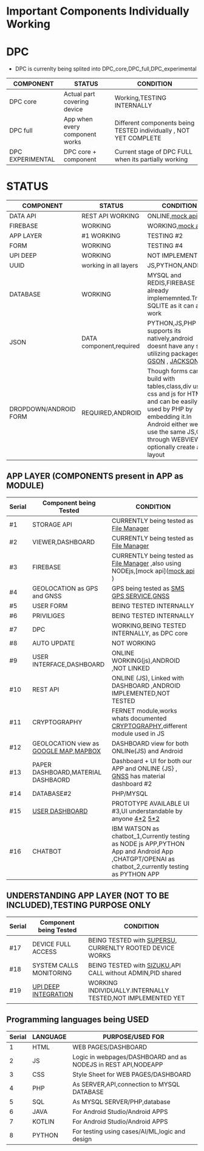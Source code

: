 # Important Components Individually Working


# DPC

- DPC is currenlty being splited into  DPC_core,DPC_full,DPC_experimental 

|    COMPONENT     |    STATUS                       |     CONDITION                                                     |
|------------------|---------------------------------|-------------------------------------------------------------------|
|  DPC core        | Actual part covering device     | Working,TESTING INTERNALLY                                        |
|  DPC full        | App when every component works  | Different components being TESTED individually , NOT YET COMPLETE |
| DPC EXPERIMENTAL | DPC core + component            |  Current stage of DPC FULL when its partially working             |


# STATUS


|    COMPONENT     |    STATUS                   |     CONDITION               |
|------------------|-----------------------------|-----------------------------|
|  DATA API        |  REST API WORKING           |           ONLINE,[mock api](https://firebase-link-nodejs.vercel.app/)            |
|  FIREBASE        |   WORKING                   |            WORKING,[mock api](https://firebase-link-nodejs.vercel.app/)           |
|   APP LAYER      |   #1 WORKING                |      TESTING #2             |
|   FORM           |   WORKING                   |      TESTING #4             |
| UPI DEEP         | WORKING                     |  NOT IMPLEMENTED            |
| UUID             | working in all layers       | JS,PYTHON,ANDROID           |
| DATABASE         |  WORKING                    | MYSQL and REDIS,FIREBASE already implememnted.Trying SQLITE as it can also work  |
| JSON             | DATA component,required     | PYTHON,JS,PHP supports its natively,android doesnt have any so utilizing packages [GSON](https://github.com/google/gson) , [JACKSON](https://www.baeldung.com/jackson) |
| DROPDOWN/ANDROID FORM|  REQUIRED,ANDROID           |Though forms can be build with tables,class,div using css and js for HTML and can be easily used by PHP by embedding it.In Android either we can use the same JS,CSS through WEBVIEW or optionally create a layout  |

## APP LAYER (COMPONENTS present in APP as MODULE)

|    Serial        | Component being Tested               |     CONDITION                                                     |  
|------------------|--------------------------------------|-------------------------------------------------------------------|
|  #1              |STORAGE API |   CURRENTLY being tested as [File Manager](https://kivtech-devel.github.io/filemanager)                          |
|  #2              |VIEWER,DASHBOARD |   CURRENTLY being tested as [File Manager](https://kivtech-devel.github.io/filemanager)                          |
|  #3              |FIREBASE |   CURRENTLY being tested as [File Manager](https://kivtech-devel.github.io/filemanager) ,also using NODEjs,[mock api]([mock api](https://firebase-link-nodejs.vercel.app/) )                         |
|  #4              | GEOLOCATION as GPS and GNSS          |  GPS being tested as [SMS GPS SERVICE](https://kivtech-devel.github.io/GPS),[GNSS](https://kivtech-devel.github.io/GNSS/gnss.apk)        |
|  #5              | USER FORM                            |   BEING TESTED INTERNALLY                                         |
|  #6              |  PRIVILIGES                          |   BEING TESTED INTERNALLY                                         |
|  #7              |   DPC                                |   WORKING,BEING TESTED INTERNALLY, as DPC core                    |
|  #8              |   AUTO UPDATE                        | NOT WORKING                                                       |
|  #9              | USER INTERFACE,DASHBOARD             |  ONLINE WORKING(js),ANDROID ,NOT LINKED        |
|  #10              |  REST API                            | ONLINE (JS), Linked with DASHBOARD ,ANDROID IMPLEMENTED,NOT TESTED|
|  #11              | CRYPTOGRAPHY                         | FERNET module,works whats documented [CRYPTOGRAPHY](https://github.com/norkator/cryptography),different module used in JS |                                                   |
|  #12             |  GEOLOCATION view as [GOOGLE MAP](https://kivtech-devel.github.io/google_map/),[MAPBOX](https://kivtech-devel.github.io/mapbox/)| DASHBOARD view for both ONLINe(JS) and Android                  |
|  #13             | PAPER DASHBOARD,MATERIAL DASHBAORD   | Dashboard + UI for both our APP and ONLINE {JS} , [GNSS](https://kivtech-devel.github.io/GNSS/gnss.apk)  has material dashboard #2                  |
|  #14             | DATABASE#2                           | PHP/MYSQL|
|  #15             |   [USER DASHBOARD](https://kivtech-devel.github.io/user_dash_android/user_dash.apk)                      | PROTOTYPE AVAILABLE  UI #3,UI understandable by anyone [4*2](https://kivtech-devel.github.io/user_dash_android/user_dash.apk)  [5*2](https://kivtech-devel.github.io/user_dash_android/user_dash_10.apk)|
| #16              |   CHATBOT                             | IBM WATSON as chatbot_1,Currently testing as NODE js APP,PYTHON App and Android App ,CHATGPT/OPENAI   as chatbot_2,currently testing as PYTHON APP  |


## UNDERSTANDING APP LAYER (NOT TO BE INCLUDED),TESTING PURPOSE ONLY 

|    Serial        | Component being Tested               |     CONDITION                                                     |  
|------------------|--------------------------------------|-------------------------------------------------------------------|
|  #17             |  DEVICE FULL ACCESS                  | BEING TESTED with [SUPERSU](https://supersuroot.org/), CURRENLTY ROOTED DEVICE WORKS   |
|  #18             |  SYSTEM CALLS MONITORING             | BEING TESTED with [SIZUKU](https://github.com/RikkaApps/Shizuku),API CALL without ADMIN,PID shared  |
|  #19             |  [UPI DEEP INTEGRATION](https://github.com/Kivtechmain/deep_upi/blob/main/README.md)              | WORKING INDIVIDUALLY.INTERNALLY TESTED,NOT IMPLEMENTED YET        |


## Programming languages being USED


|    Serial        |    LANGUAGE                          |     PURPOSE/USED FOR                                              |  
|------------------|--------------------------------------|-------------------------------------------------------------------|
|  1               |  HTML                                | WEB PAGES/DASHBOARD                                               |
|  2               |  JS                                  | Logic in webpages/DASHBOARD and as NODEJS in REST API,NODEAPP     |
|  3               |  CSS                                 | Style Sheet for WEB PAGES/DASHBOARD                               |
|  4               |  PHP                                 | As SERVER,API,connection to MYSQL DATABASE                        |
|  5               |  SQL                                 | As  MYSQL SERVER/PHP,database                                     |
|  6               |  JAVA                                | For Android Studio/Android APPS                                   |
|  7               |  KOTLIN                              | For Android Studio/Android APPS                                   |
|  8               |  PYTHON                              | For testing using cases/AI/ML,logic and design                    |

